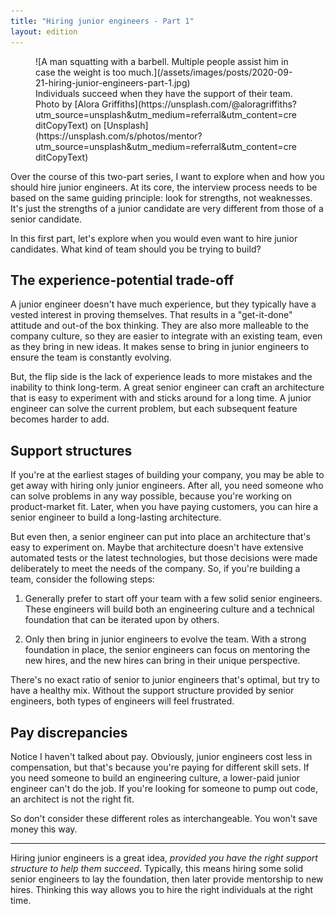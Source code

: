 ```yaml
---
title: "Hiring junior engineers - Part 1"
layout: edition
---
```


<figure id="cover-img" markdown="1">
![A man squatting with a barbell. Multiple people assist him in case the weight is too much.](/assets/images/posts/2020-09-21-hiring-junior-engineers-part-1.jpg)
<figcaption markdown="1">Individuals succeed when they have the support of their team. Photo by [Alora Griffiths](https://unsplash.com/@aloragriffiths?utm_source=unsplash&utm_medium=referral&utm_content=creditCopyText) on [Unsplash](https://unsplash.com/s/photos/mentor?utm_source=unsplash&utm_medium=referral&utm_content=creditCopyText)
</figcaption>
</figure>

Over the course of this two-part series, I want to explore when and how you should hire junior engineers. At its core, the interview process needs to be based on the same guiding principle: look for strengths, not weaknesses. It's just the strengths of a junior candidate are very different from those of a senior candidate.

In this first part, let's explore when you would even want to hire junior candidates. What kind of team should you be trying to build?

## The experience-potential trade-off

A junior engineer doesn't have much experience, but they typically have a vested interest in proving themselves. That results in a "get-it-done" attitude and out-of the box thinking. They are also more malleable to the company culture, so they are easier to integrate with an existing team, even as they bring in new ideas. It makes sense to bring in junior engineers to ensure the team is constantly evolving.

But, the flip side is the lack of experience leads to more mistakes and the inability to think long-term. A great senior engineer can craft an architecture that is easy to experiment with and sticks around for a long time. A junior engineer can solve the current problem, but each subsequent feature becomes harder to add.

## Support structures

If you're at the earliest stages of building your company, you may be able to get away with hiring only junior engineers. After all, you need someone who can solve problems in any way possible, because you're working on product-market fit. Later, when you have paying customers, you can hire a senior engineer to build a long-lasting architecture.

But even then, a senior engineer can put into place an architecture that's easy to experiment on. Maybe that architecture doesn't have extensive automated tests or the latest technologies, but those decisions were made deliberately to meet the needs of the company. So, if you're building a team, consider the following steps:

1. Generally prefer to start off your team with a few solid senior engineers. These engineers will build both an engineering culture and a technical foundation that can be iterated upon by others.

1. Only then bring in junior engineers to evolve the team. With a strong foundation in place, the senior engineers can focus on mentoring the new hires, and the new hires can bring in their unique perspective.

There's no exact ratio of senior to junior engineers that's optimal, but try to have a healthy mix. Without the support structure provided by senior engineers, both types of engineers will feel frustrated.

## Pay discrepancies

Notice I haven't talked about pay. Obviously, junior engineers cost less in compensation, but that's because you're paying for different skill sets. If you need someone to build an engineering culture, a lower-paid junior engineer can't do the job. If you're looking for someone to pump out code, an architect is not the right fit.

So don't consider these different roles as interchangeable. You won't save money this way.

---

Hiring junior engineers is a great idea, _provided you have the right support structure to help them succeed_. Typically, this means hiring some solid senior engineers to lay the foundation, then later provide mentorship to new hires. Thinking this way allows you to hire the right individuals at the right time.
